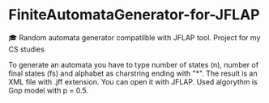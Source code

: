 # FiniteAutomataGenerator-for-JFLAP
🎓 Random automata generator compatilble with JFLAP tool. Project for my CS studies 

To generate an automata you have to type number of states (n), number of final states (fs) and alphabet as charstring ending with "*". The result is an XML file with .jff extension. You can open it with JFLAP. Used algorythm is Gnp model with p = 0.5. 
